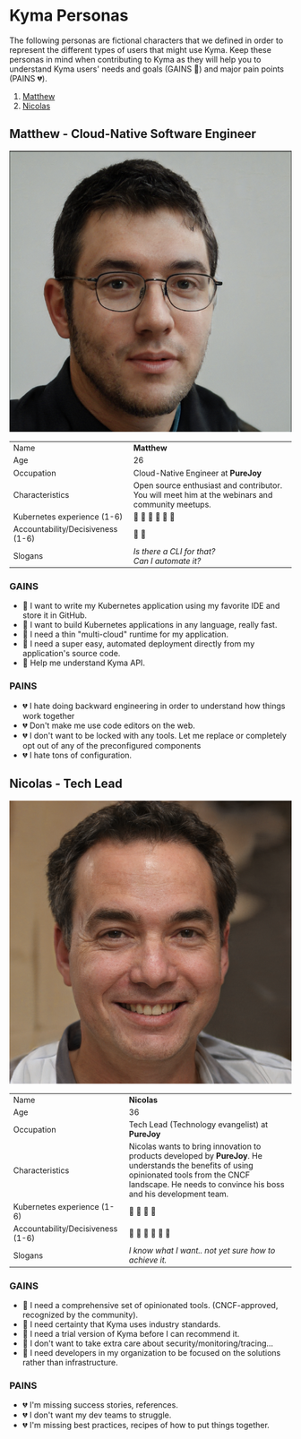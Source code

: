 # Kyma Personas

The following personas are fictional characters that we defined in order to represent the different types of users that might use Kyma. Keep these personas in mind when contributing to Kyma as they will help you to understand Kyma users' needs and goals (GAINS :green_heart:) and major pain points (PAINS :broken_heart:).

1. [Matthew](#matthew---cloud-native-software-engineer)
2. [Nicolas](#nicolas---tech-lead)

## Matthew - Cloud-Native Software Engineer

![Matthew](assets/matthew.png)

|                             |                                                                                                 |
| --------------------------- | ----------------------------------------------------------------------------------------------- |
| Name                        | **Matthew**                                                                                     |
| Age                         | 26                                                                                              |
| Occupation                   | Cloud-Native Engineer at **PureJoy**                                                            |
| Characteristics              | Open source enthusiast and contributor. You will meet him at the webinars and community meetups. |
| Kubernetes experience (1-6)  | :book: :book: :book: :book: :book: :book:                                                       |
| Accountability/Decisiveness (1-6) | 💪  💪                                                                                  |
| Slogans                     | _Is there a CLI for that?_ <br> _Can I automate it?_                                                |

### GAINS

- :green_heart: I want to write my Kubernetes application using my favorite IDE and store it in GitHub.
- :green_heart: I want to build Kubernetes applications in any language, really fast.
- :green_heart: I need a thin "multi-cloud" runtime for my application.
- :green_heart: I need a super easy, automated deployment directly from my application's source code.
- :green_heart: Help me understand Kyma API.

### PAINS

- :broken_heart: I hate doing backward engineering in order to understand how things work together
- :broken_heart: Don't make me use code editors on the web.
- :broken_heart: I don't want to be locked with any tools. Let me replace or completely opt out of any of the preconfigured components
- :broken_heart: I hate tons of configuration.

## Nicolas - Tech Lead

![Nicolas](assets/nicolas.png)

|                             |                                                                                                                                                                                                         |
| --------------------------- | ------------------------------------------------------------------------------------------------------------------------------------------------------------------------------------------------------- |
| Name                        | **Nicolas**                                                                                                                                                                                             |
| Age                         | 36                                                                                                                                                                                                      |
| Occupation                   | Tech Lead (Technology evangelist) at **PureJoy**                                                                                                                                                        |
| Characteristics              | Nicolas wants to bring innovation to products developed by **PureJoy**. He understands the benefits of using opinionated tools from the CNCF landscape. He needs to convince his boss and his development team. |
| Kubernetes experience (1-6)             | :book: :book: :book: :book:                                                                                                                                                                             |
| Accountability/Decisiveness (1-6) | 💪 💪 💪 💪 💪 💪                                                                                                                                                    |
| Slogans                     | _I know what I want.. not yet sure how to achieve it._                                                                                                                                                   |

### GAINS

- :green_heart: I need a comprehensive set of opinionated tools. (CNCF-approved, recognized by the community).
- :green_heart: I need certainty that Kyma uses industry standards.
- :green_heart: I need a trial version of Kyma before I can recommend it.
- :green_heart: I don't want to take extra care about security/monitoring/tracing...
- :green_heart: I need developers in my organization to be focused on the solutions rather than infrastructure.

### PAINS

- :broken_heart: I'm missing success stories, references.
- :broken_heart: I don't want my dev teams to struggle.
- :broken_heart: I'm missing best practices, recipes of how to put things together.
